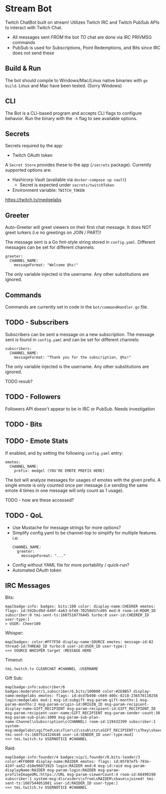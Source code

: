 # Stream Bot

Twitch ChatBot built on stream! Utilizes Twitch IRC and Twitch PubSub APIs to
interact with Twitch Chat.

* All messages sent _FROM_ the bot _TO_ chat are done via IRC PRIVMSG commands
* PubSub is used for Subscriptions, Point Redemptions, and Bits since IRC does not send these

## Build & Run

The bot should compile to Windows/Mac/Linux native binaries with `go build`.
Linux and Mac have been tested. (Sorry Windows)

## CLI

The Bot is a CLI-based program and accepts CLI flags to configure behavior. Run the
binary with the `-h` flag to see available options.

## Secrets

Secrets required by the app:

* Twitch OAuth token

A `Secret Store` provides these to the app (`/secrets` package). Currently supported options
are:

* Hashicorp Vault (available via `docker-compose up vault`)
  * Secret is expected under `secrets/twitchToken`
* Environment variable: `TWITCH_TOKEN`

https://twitch.tv/medgelabs


## Greeter

Auto-Greeter will greet viewers on their first chat message. It does NOT greet
lurkers (i.e no greetings on JOIN / PART)!

The message sent is a Go fmt-style string stored in `config.yaml`. Different messages
can be set for different channels:

```
greeter:
  CHANNEL_NAME:
    messageFormat: "Welcome @%s!"
```

The only variable injected is the username. Any other substitutions are ignored.

## Commands

Commands are currently set in code in the `bot/commandHandler.go` file.

## TODO - Subscribers

Subscribers can be sent a message on a new subscription. The message sent is
found in `config.yaml` and can be set for different channels:

```
subscribers:
  CHANNEL_NAME:
    messageFormat: "Thank you for the subscription, @%s!"
```

The only variable injected is the username. Any other substitutions are ignored.

TODO resub?

## TODO - Followers

Followers API doesn't appear to be in IRC or PubSub. Needs investigation

## TODO - Bits

## TODO - Emote Stats

If enabled, and by setting the following `config.yaml` entry:

```
emotes:
  CHANNEL_NAME:
    prefix: medgel (YOU'RE EMOTE PREFIX HERE)
```

The bot will analyze messages for usages of emotes with the given prefix. A single
emote is only counted once per message (i.e sending the same emote 4 times in one
message will only count as 1 usage).

TODO - how are these accessed?

## TODO - QoL

* Use Mustache for message strings for more options?
* Simplify config.yaml to be channel-top to simplify for multiple features. i.e:
    ```
    CHANNEL_NAME:
      greeter:
        messageFormat: "..."
    ```
* Config without YAML file for more portability / quick-run?
* Automated OAuth token

## IRC Messages

Bits:

```
map[badge-info: badges: bits:100 color: display-name:CHEERER emotes: flags: id:592bcd9d-649f-4a63-bf49-70250d37cd95 mod:0 room-id:ROOM_ID subscriber:0 tmi-sent-ts:1607510776445 turbo:0 user-id:CHEERER_ID user-type:]
> USER: Cheer100
```

Whisper:

```
map[badges: color:#FF7F50 display-name:SOURCE emotes: message-id:82 thread-id:THREAD_ID turbo:0 user-id:USER_ID user-type:]
<<< SOURCE WHISPER target :MESSAGE HERE
```

Timeout:

```
tmi.twitch.tv CLEARCHAT #CHANNEL :USERNAME
```

Gift Sub:

```
map[badge-info:subscriber/6 badges:moderator/1,subscriber/6,bits/100000 color:#2E8B57 display-name:medgelabs emotes: flags: id:dcd7b498-c669-400c-8218-236570110258 login:medgelabs mod:1 msg-id:subgift msg-param-gift-months:1 msg-param-months:2 msg-param-origin-id:ORIGIN_ID msg-param-recipient-display-name:GIFT_RECIPIENT msg-param-recipient-id:GIFT_RECIPIENT_ID msg-param-recipient-user-name:GIFT_RECIPIENT msg-param-sender-count:38 msg-param-sub-plan:1000 msg-param-sub-plan-name:Channel\sSubscription\s(CHANNEL) room-id:119432399 subscriber:1 system-msg:medgelabs\sgifted\sa\sTier\s1\ssub\sto\sGIFT_RECIPIENT!\sThey\shave\sgiven\s38\sGift\sSubs\sin\sthe\schannel! tmi-sent-ts:1607514324648 user-id:SENDER_ID user-type:mod]
<<< tmi.twitch.tv USERNOTICE #CHANNEL
```

Raid:

```
map[badge-info:founder/4 badges:vip/1,founder/0,bits-leader/3 color:#FF0000 display-name:RAIDER emotes: flags: id:05f87ef5-793e-424f-aa52-d10e96073925 login:RAIDER mod:0 msg-id:raid msg-param-displayName:RAIDER msg-param-login:RAIDER msg-param-profileImageURL:https://URL msg-param-viewerCount:4 room-id:66490190 subscriber:1 system-msg:4\sraiders\sfrom\sRAIDER\shave\sjoined! tmi-sent-ts:1607544051081 user-id:RAIDER_ID user-type:]
<<< tmi.twitch.tv USERNOTICE #CHANNEL
```
